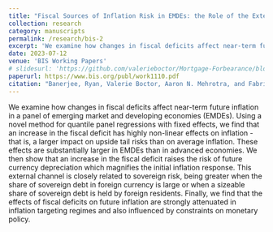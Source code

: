 ```yaml
---
title: "Fiscal Sources of Inflation Risk in EMDEs: the Role of the External Channel"
collection: research
category: manuscripts
permalink: /research/bis-2
excerpt: 'We examine how changes in fiscal deficits affect near-term future inflation in a panel of emerging market and developing economies (EMDEs). Using a novel method for quantile panel regressions with fixed effects, we find that an increase in the fiscal deficit has highly non-linear effects on inflation - that is, a larger impact on upside tail risks than on average inflation. These effects are substantially larger in EMDEs than in advanced economies. We then show that an increase in the fiscal deficit raises the risk of future currency depreciation which magnifies the initial inflation response. This external channel is closely related to sovereign risk, being greater when the share of sovereign debt in foreign currency is large or when a sizeable share of sovereign debt is held by foreign residents. Finally, we find that the effects of fiscal deficits on future inflation are strongly attenuated in inflation targeting regimes and also influenced by constraints on monetary policy.'
date: 2023-07-12
venue: 'BIS Working Papers'
# slidesurl: 'https://github.com/valerieboctor/Mortgage-Forbearance/blob/main/slides_09_12_24.pdf'
paperurl: https://www.bis.org/publ/work1110.pdf
citation: "Banerjee, Ryan, Valerie Boctor, Aaron N. Mehrotra, and Fabrizio Zampolli. Fiscal sources of inflation risk in EMDEs: the role of the external channel. Bank for International Settlements, Monetary and Economic Department, 2023."
---
```


We examine how changes in fiscal deficits affect near-term future inflation in a panel of emerging market and developing economies (EMDEs). Using a novel method for quantile panel regressions with fixed effects, we find that an increase in the fiscal deficit has highly non-linear effects on inflation - that is, a larger impact on upside tail risks than on average inflation. These effects are substantially larger in EMDEs than in advanced economies. We then show that an increase in the fiscal deficit raises the risk of future currency depreciation which magnifies the initial inflation response. This external channel is closely related to sovereign risk, being greater when the share of sovereign debt in foreign currency is large or when a sizeable share of sovereign debt is held by foreign residents. Finally, we find that the effects of fiscal deficits on future inflation are strongly attenuated in inflation targeting regimes and also influenced by constraints on monetary policy.